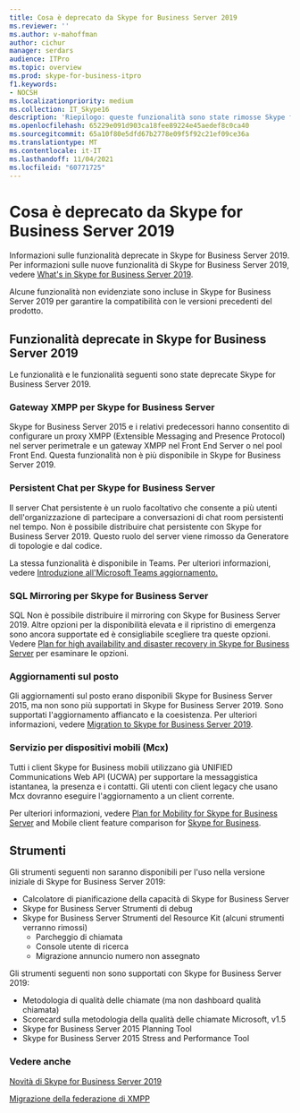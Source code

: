 ```yaml
---
title: Cosa è deprecato da Skype for Business Server 2019
ms.reviewer: ''
ms.author: v-mahoffman
author: cichur
manager: serdars
audience: ITPro
ms.topic: overview
ms.prod: skype-for-business-itpro
f1.keywords:
- NOCSH
ms.localizationpriority: medium
ms.collection: IT_Skype16
description: 'Riepilogo: queste funzionalità sono state rimosse Skype for Business Server 2019.'
ms.openlocfilehash: 65229e091d903ca18fee89224e45aedef8c0ca40
ms.sourcegitcommit: 65a10f80e5dfd67b2778e09f5f92c21ef09ce36a
ms.translationtype: MT
ms.contentlocale: it-IT
ms.lasthandoff: 11/04/2021
ms.locfileid: "60771725"
---
```

# <a name="whats-deprecated-from-skype-for-business-server-2019"></a>Cosa è deprecato da Skype for Business Server 2019

Informazioni sulle funzionalità deprecate in Skype for Business Server 2019. Per informazioni sulle nuove funzionalità di Skype for Business Server 2019, vedere [What's in Skype for Business Server 2019](whats-new.md).

Alcune funzionalità non evidenziate sono incluse in Skype for Business Server 2019 per garantire la compatibilità con le versioni precedenti del prodotto.

## <a name="features-deprecated-in-skype-for-business-server-2019"></a>Funzionalità deprecate in Skype for Business Server 2019 

Le funzionalità e le funzionalità seguenti sono state deprecate Skype for Business Server 2019.

### <a name="xmpp-gateways-for-skype-for-business-server"></a>Gateway XMPP per Skype for Business Server

Skype for Business Server 2015 e i relativi predecessori hanno consentito di configurare un proxy XMPP (Extensible Messaging and Presence Protocol) nel server perimetrale e un gateway XMPP nel Front End Server o nel pool Front End. Questa funzionalità non è più disponibile in Skype for Business Server 2019.

### <a name="persistent-chat-for-skype-for-business-server"></a>Persistent Chat per Skype for Business Server

Il server Chat persistente è un ruolo facoltativo che consente a più utenti dell'organizzazione di partecipare a conversazioni di chat room persistenti nel tempo. Non è possibile distribuire chat persistente con Skype for Business Server 2019. Questo ruolo del server viene rimosso da Generatore di topologie e dal codice. 

La stessa funzionalità è disponibile in Teams. Per ulteriori informazioni, vedere [Introduzione all'Microsoft Teams aggiornamento.](/microsoftteams/upgrade-start-here)

### <a name="sql-mirroring-for-skype-for-business-server"></a>SQL Mirroring per Skype for Business Server

SQL Non è possibile distribuire il mirroring con Skype for Business Server 2019. Altre opzioni per la disponibilità elevata e il ripristino di emergenza sono ancora supportate ed è consigliabile scegliere tra queste opzioni. Vedere [Plan for high availability and disaster recovery in Skype for Business Server](../SfbServer/plan-your-deployment/high-availability-and-disaster-recovery/high-availability-and-disaster-recovery.md) per esaminare le opzioni.

### <a name="in-place-upgrades"></a>Aggiornamenti sul posto 

Gli aggiornamenti sul posto erano disponibili Skype for Business Server 2015, ma non sono più supportati in Skype for Business Server 2019. Sono supportati l'aggiornamento affiancato e la coesistenza. Per ulteriori informazioni, vedere [Migration to Skype for Business Server 2019](migration/migration-to-skype-for-business-server-2019.md).

### <a name="mobility-service-mcx"></a>Servizio per dispositivi mobili (Mcx)

Tutti i client Skype for Business mobili utilizzano già UNIFIED Communications Web API (UCWA) per supportare la messaggistica istantanea, la presenza e i contatti. Gli utenti con client legacy che usano Mcx dovranno eseguire l'aggiornamento a un client corrente.

Per ulteriori informazioni, vedere [Plan for Mobility for Skype for Business Server](../SfbServer/plan-your-deployment/mobility.md) and Mobile client feature comparison for [Skype for Business](../SfbServer/plan-your-deployment/clients-and-devices/mobile-feature-comparison.md).

## <a name="tools"></a>Strumenti

Gli strumenti seguenti non saranno disponibili per l'uso nella versione iniziale di Skype for Business Server 2019:

- Calcolatore di pianificazione della capacità di Skype for Business Server
- Skype for Business Server Strumenti di debug
- Skype for Business Server Strumenti del Resource Kit (alcuni strumenti verranno rimossi)
    - Parcheggio di chiamata
    - Console utente di ricerca
    - Migrazione annuncio numero non assegnato

Gli strumenti seguenti non sono supportati con Skype for Business Server 2019:

- Metodologia di qualità delle chiamate (ma non dashboard qualità chiamata)
- Scorecard sulla metodologia della qualità delle chiamate Microsoft, v1.5
- Skype for Business Server 2015 Planning Tool
- Skype for Business Server 2015 Stress and Performance Tool

### <a name="see-also"></a>Vedere anche

[Novità di Skype for Business Server 2019](whats-new.md)

[Migrazione della federazione di XMPP](migration/migrating-xmpp-federation.md)

